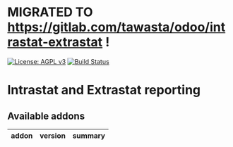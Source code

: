 # MIGRATED TO https://gitlab.com/tawasta/odoo/intrastat-extrastat !

[![License: AGPL v3](https://img.shields.io/badge/License-AGPL%20v3-blue.svg)](https://www.gnu.org/licenses/agpl-3.0)
[![Build Status](https://travis-ci.org/Tawasta/intrastat-extrastat.svg?branch=10.0)](https://travis-ci.org/Tawasta/intrastat-extrastat)

Intrastat and Extrastat reporting
=================================

[//]: # (addons)

Available addons
----------------
addon | version | summary
--- | --- | ---


[//]: # (end addons)
